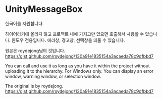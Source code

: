 # UnityMessageBox
한국어를 지원합니다.


하이어라키에 올리지 않고 프로젝트 내에 가지고만 있으면 호출해서 사용할 수 있습니다.
윈도우 전용입니다.
에러창, 경고창, 선택창을 띄울 수 있습니다.

원본은 roydejong님의 것입니다.
https://gist.github.com/roydejong/130a91e1835154a3acaeda78c9dfbbd7


You can call and use it as long as you have it within the project without uploading it to the hierarchy.
For Windows only.
You can display an error window, warning window, or selection window.

The original is by roydejong.
https://gist.github.com/roydejong/130a91e1835154a3acaeda78c9dfbbd7
